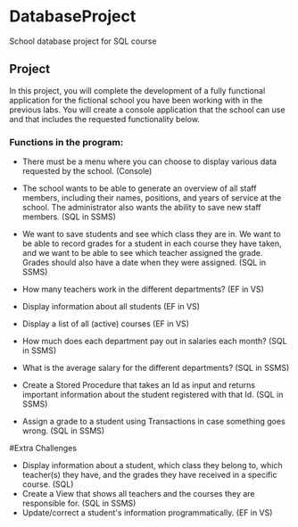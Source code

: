 # DatabaseProject
School database project for SQL course

## Project

In this project, you will complete the development of a fully functional application for the fictional school you have been working with in the previous labs. You will create a console application that the school can use and that includes the requested functionality below.

### Functions in the program:

- There must be a menu where you can choose to display various data requested by the school. (Console)

- The school wants to be able to generate an overview of all staff members, including their names, positions, and years of service at the school. The administrator also wants the ability to save new staff members. (SQL in SSMS)

- We want to save students and see which class they are in. We want to be able to record grades for a student in each course they have taken, and we want to be able to see which teacher assigned the grade. Grades should also have a date when they were assigned. (SQL in SSMS)

- How many teachers work in the different departments? (EF in VS)

- Display information about all students (EF in VS)

- Display a list of all (active) courses (EF in VS)

- How much does each department pay out in salaries each month? (SQL in SSMS)

- What is the average salary for the different departments? (SQL in SSMS)

- Create a Stored Procedure that takes an Id as input and returns important information about the student registered with that Id. (SQL in SSMS)

- Assign a grade to a student using Transactions in case something goes wrong. (SQL in SSMS)

#Extra Challenges
- Display information about a student, which class they belong to, which teacher(s) they have, and the grades they have received in a specific course. (SQL)
- Create a View that shows all teachers and the courses they are responsible for. (SQL in SSMS)
- Update/correct a student's information programmatically. (EF in VS)

